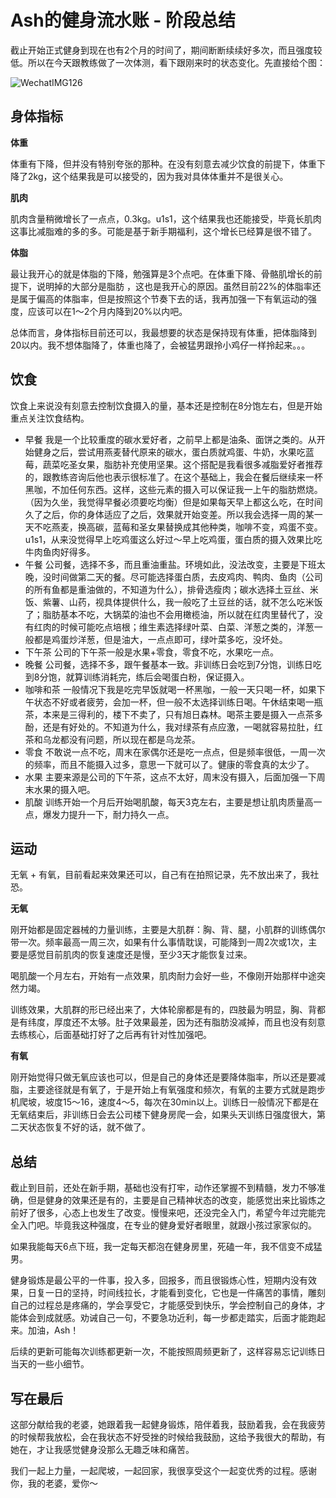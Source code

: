 # Ash的健身流水账 - 阶段总结

截止开始正式健身到现在也有2个月的时间了，期间断断续续好多次，而且强度较低。所以在今天跟教练做了一次体测，看下跟刚来时的状态变化。先直接给个图：

![WechatIMG126](/Users/v4ler1an/Pictures/WechatIMG126.jpeg)

## 身体指标

**体重**

体重有下降，但并没有特别夸张的那种。在没有刻意去减少饮食的前提下，体重下降了2kg，这个结果我是可以接受的，因为我对具体体重并不是很关心。

**肌肉**

肌肉含量稍微增长了一点点，0.3kg。u1s1，这个结果我也还能接受，毕竟长肌肉这事比减脂难的多的多。可能是基于新手期福利，这个增长已经算是很不错了。

**体脂**

最让我开心的就是体脂的下降，勉强算是3个点吧。在体重下降、骨骼肌增长的前提下，说明掉的大部分是脂肪 ，这也是我开心的原因。虽然目前22%的体脂率还是属于偏高的体脂率，但是按照这个节奏下去的话，我再加强一下有氧运动的强度，应该可以在1～2个月内降到20%以内吧。

总体而言，身体指标目前还可以，我最想要的状态是保持现有体重，把体脂降到20以内。我不想体脂降了，体重也降了，会被猛男跟拎小鸡仔一样拎起来。。。

## 饮食

饮食上来说没有刻意去控制饮食摄入的量，基本还是控制在8分饱左右，但是开始重点关注饮食结构。

- 早餐 我是一个比较重度的碳水爱好者，之前早上都是油条、面饼之类的。从开始健身之后，尝试用燕麦替代原来的碳水，蛋白质就鸡蛋、牛奶，水果吃蓝莓，蔬菜吃圣女果，脂肪补充使用坚果。这个搭配是我看很多减脂爱好者推荐的，跟教练咨询后他也表示很标准了。在这个基础上，我会在餐后继续来一杯黑咖，不加任何东西。这样，这些元素的摄入可以保证我一上午的脂肪燃烧。（因为久坐，我觉得早餐必须要吃均衡）但是如果每天早上都这么吃，在时间久了之后，你的身体适应了之后，效果就开始变差。所以我会选择一周的某一天不吃燕麦，换高碳，蓝莓和圣女果替换成其他种类，咖啡不变，鸡蛋不变。u1s1，从来没觉得早上吃鸡蛋这么好过～早上吃鸡蛋，蛋白质的摄入效果比吃牛肉鱼肉好得多。
- 午餐 公司餐，选择不多，而且重油重盐。环境如此，没法改变，主要是下班太晚，没时间做第二天的餐。尽可能选择蛋白质，去皮鸡肉、鸭肉、鱼肉（公司的所有鱼都是重油做的，不知道为什么），排骨选瘦肉；碳水选择土豆丝、米饭、紫薯、山药，视具体提供什么，我一般吃了土豆丝的话，就不怎么吃米饭了；脂肪基本不吃，大锅菜的油也不会用橄榄油，所以就在红肉里替代了，没有红肉的时候可能吃点培根；维生素选择绿叶菜、白菜、洋葱之类的，洋葱一般都是鸡蛋炒洋葱，但是油大，一点点即可，绿叶菜多吃，没坏处。
- 下午茶 公司的下午茶一般是水果+零食，零食不吃，水果吃一点。
- 晚餐 公司餐，选择不多，跟午餐基本一致。非训练日会吃到7分饱，训练日吃到8分饱，就算训练消耗完，练后会喝蛋白粉，保证摄入。
- 咖啡和茶 一般情况下我是吃完早饭就喝一杯黑咖，一般一天只喝一杯，如果下午状态不好或者疲劳，会加一杯，但一般不太选择训练日喝。午休结束喝一瓶茶，本来是三得利的，楼下不卖了，只有旭日森林。喝茶主要是摄入一点茶多酚，还是有好处的。不知道为什么，我对绿茶有点应激，一喝就容易拉肚，红茶和乌龙都没有问题，所以现在都是乌龙茶。
- 零食 不敢说一点不吃，周末在家偶尔还是吃一点点，但是频率很低，一周一次的频率，而且不能摄入过多，意思一下就可以了。健康的零食真的太少了。
- 水果 主要来源是公司的下午茶，这点不太好，周末没有摄入，后面加强一下周末水果的摄入吧。
- 肌酸 训练开始一个月后开始喝肌酸，每天3克左右，主要是想让肌肉质量高一点，爆发力提升一下，耐力持久一点。

## 运动

无氧 + 有氧，目前看起来效果还可以，自己有在拍照记录，先不放出来了，我社恐。

**无氧**

刚开始都是固定器械的力量训练，主要是大肌群：胸、背、腿，小肌群的训练偶尔带一次。频率最高一周三次，如果有什么事情耽误，可能降到一周2次或1次，主要是感觉目前肌肉的恢复速度还是慢，至少3天才能恢复过来。

喝肌酸一个月左右，开始有一点效果，肌肉耐力会好一些，不像刚开始那样中途突然力竭。

训练效果，大肌群的形已经出来了，大体轮廓都是有的，四肢最为明显，胸、背都是有纬度，厚度还不太够。肚子效果最差，因为还有脂肪没减掉，而且也没有刻意去练核心，后面基础打好了之后再有针对性加强吧。

**有氧**

刚开始觉得只做无氧应该也可以，但是自己的身体还是要降体脂率，所以还是要减脂，主要途径就是有氧了，于是开始上有氧强度和频次，有氧的主要方式就是跑步机爬坡，坡度15～16，速度4～5，每次在30min以上。训练日一般情况下都是在无氧结束后，非训练日会去公司楼下健身房爬一会，如果头天训练日强度很大，第二天状态恢复不好的话，就不做了。

## 总结

截止到目前，还处在新手期，基础也没有打牢，动作还掌握不到精髓，发力不够准确，但是健身的效果还是有的，主要是自己精神状态的改变，能感觉出来比锻炼之前好了很多，心态上也发生了改变。慢慢来吧，还没完全入门，希望今年过完能完全入门吧。毕竟我这种强度，在专业的健身爱好者眼里，就跟小孩过家家似的。

如果我能每天6点下班，我一定每天都泡在健身房里，死磕一年，我不信变不成猛男。

健身锻炼是最公平的一件事，投入多，回报多，而且很锻炼心性，短期内没有效果，日复一日的坚持，时间线拉长，才能看到变化，它也是一件痛苦的事情，雕刻自己的过程总是疼痛的，学会享受它，才能感受到快乐，学会控制自己的身体，才能体会到成就感。劝诫自己一句，不要急功近利，每一步都走踏实，后面才能跑起来。加油，Ash！

后续的更新可能每次训练都更新一次，不能按照周频更新了，这样容易忘记训练日当天的一些小细节。

## 写在最后

这部分献给我的老婆，她跟着我一起健身锻炼，陪伴着我，鼓励着我，会在我疲劳的时候帮我放松，会在我状态不好受挫的时候给我鼓励，这给予我很大的帮助，有她在，才让我感觉健身没那么无趣乏味和痛苦。

我们一起上力量，一起爬坡，一起回家，我很享受这个一起变优秀的过程。感谢你，我的老婆，爱你～